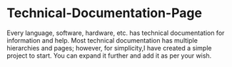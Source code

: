 # Technical-Documentation-Page
Every language,
 software, hardware,
 etc. has technical 
documentation
 for 
information
 and help.
Most
 technical
 documentation has multiple hierarchies and pages;
 however, for simplicity,I have created a simple project to start.
 You can expand it further and add it as per your wish. 
